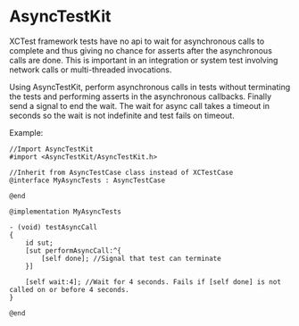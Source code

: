 AsyncTestKit
============

XCTest framework tests have no api to wait for asynchronous calls to complete and thus giving no chance for asserts after the asynchronous calls are done. This is important in an integration or system test involving network calls or multi-threaded invocations. 

Using AsyncTestKit, perform asynchronous calls in tests without terminating the tests and performing asserts in the asynchronous callbacks. Finally send a signal to end the wait. The wait for async call takes a timeout in seconds so the wait is not indefinite and test fails on timeout.

Example:

```
//Import AsyncTestKit
#import <AsyncTestKit/AsyncTestKit.h>

//Inherit from AsyncTestCase class instead of XCTestCase
@interface MyAsyncTests : AsyncTestCase

@end

@implementation MyAsyncTests

- (void) testAsyncCall
{
    id sut;
    [sut performAsyncCall:^{
        [self done]; //Signal that test can terminate
    }]
    
    [self wait:4]; //Wait for 4 seconds. Fails if [self done] is not called on or before 4 seconds.
}

@end
```

